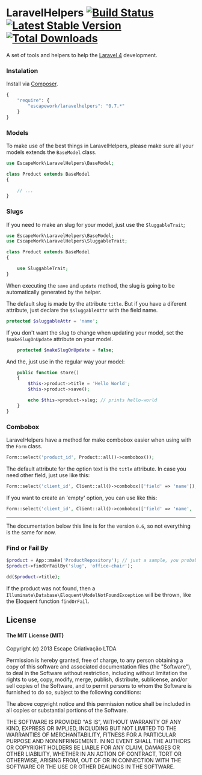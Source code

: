 # LaravelHelpers [![Build Status](https://secure.travis-ci.org/EscapeWork/LaravelHelpers.png)](http://travis-ci.org/EscapeWork/LaravelHelpers) [![Latest Stable Version](https://poser.pugx.org/escapework/laravelhelpers/v/stable.png)](https://packagist.org/packages/escapework/laravelhelpers) [![Total Downloads](https://poser.pugx.org/escapework/laravelhelpers/downloads.png)](https://packagist.org/packages/escapework/laravelhelpers)

A set of tools and helpers to help the [Laravel 4](http://laravel.com) development.

### Instalation

Install via [Composer](https://packagist.org/packages/escapework/laravelhelpers).

```javascript
{
    "require": {
        "escapework/laravelhelpers": "0.7.*"
    }
}
```

### Models

To make use of the best things in LaravelHelpers, please make sure all your models extends the `BaseModel` class.

```php
use EscapeWork\LaravelHelpers\BaseModel;

class Product extends BaseModel
{

    // ...
}
```

### Slugs

If you need to make an slug for your model, just use the `SluggableTrait`;

```php
use EscapeWork\LaravelHelpers\BaseModel;
use EscapeWork\LaravelHelpers\SluggableTrait;

class Product extends BaseModel
{

    use SluggableTrait;
}
```

When executing the `save` and `update` method, the slug is going to be automatically generated by the helper.

The default slug is made by the attribute `title`. But if you have a diferent attribute, just declare the `$sluggableAttr` with the field name.

```php
protected $sluggableAttr = 'name';
```

If you don't want the slug to change when updating your model, set the `$makeSlugOnUpdate` attribute on your model.

```php
    protected $makeSlugOnUpdate = false;
```

And the, just use in the regular way your model:

```php
    public function store()
    {
        $this->product->title = 'Hello World';
        $this->product->save();

        echo $this->product->slug; // prints hello-world
    }
}
```

### Combobox

LaravelHelpers have a method for make combobox easier when using with the `Form` class.

```php
Form::select('product_id', Product::all()->combobox());
```

The default attribute for the option text is the `title` attribute. In case you need other field, just use like this:

```php
Form::select('client_id', Client::all()->combobox(['field' => 'name']); // for using the 'name' field
```

If you want to create an 'empty' option, you can use like this:

```php
Form::select('client_id', Client::all()->combobox(['field' => 'name', 'empty_option' => true, 'empty_option_label' => 'Select a client']));
```

***

The documentation below this line is for the version `0.6`, so not everything is the same for now.

### Find or Fail By

```php
$product = App::make('ProductRepository'); // just a sample, you probably will use dependency injection
$product->findOrFailBy('slug', 'office-chair');

dd($product->title);
```

If the product was not found, then a `Illuminate\Database\Eloquent\ModelNotFoundException` will be thrown, like the Eloquent function `findOrFail`.

## License

#### The MIT License (MIT)

Copyright (c) 2013 Escape Criativação LTDA

Permission is hereby granted, free of charge, to any person obtaining a copy
of this software and associated documentation files (the "Software"), to deal
in the Software without restriction, including without limitation the rights
to use, copy, modify, merge, publish, distribute, sublicense, and/or sell
copies of the Software, and to permit persons to whom the Software is
furnished to do so, subject to the following conditions:

The above copyright notice and this permission notice shall be included in
all copies or substantial portions of the Software.

THE SOFTWARE IS PROVIDED "AS IS", WITHOUT WARRANTY OF ANY KIND, EXPRESS OR
IMPLIED, INCLUDING BUT NOT LIMITED TO THE WARRANTIES OF MERCHANTABILITY,
FITNESS FOR A PARTICULAR PURPOSE AND NONINFRINGEMENT. IN NO EVENT SHALL THE
AUTHORS OR COPYRIGHT HOLDERS BE LIABLE FOR ANY CLAIM, DAMAGES OR OTHER
LIABILITY, WHETHER IN AN ACTION OF CONTRACT, TORT OR OTHERWISE, ARISING FROM,
OUT OF OR IN CONNECTION WITH THE SOFTWARE OR THE USE OR OTHER DEALINGS IN
THE SOFTWARE.
